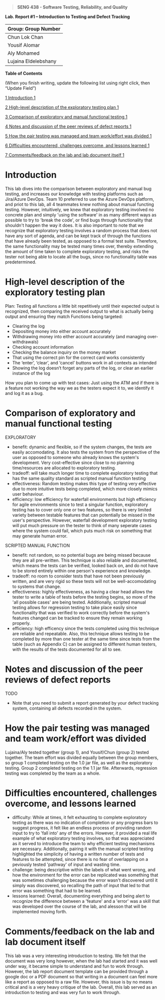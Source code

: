 >   **SENG 438 - Software Testing, Reliability, and Quality**

**Lab. Report \#1 – Introduction to Testing and Defect Tracking**

| Group: Group Number      |
|-----------------|
| Chun Lok Chan                |   
| Yousif Alomar              |   
| Aly Mohamed               |   
| Lujaina Eldelebshany                |   


**Table of Contents**

(When you finish writing, update the following list using right click, then
“Update Field”)

[1 Introduction	1](#_Toc439194677)

[2 High-level description of the exploratory testing plan	1](#_Toc439194678)

[3 Comparison of exploratory and manual functional testing	1](#_Toc439194679)

[4 Notes and discussion of the peer reviews of defect reports	1](#_Toc439194680)

[5 How the pair testing was managed and team work/effort was
divided	1](#_Toc439194681)

[6 Difficulties encountered, challenges overcome, and lessons
learned	1](#_Toc439194682)

[7 Comments/feedback on the lab and lab document itself	1](#_Toc439194683)

# Introduction

This lab dives into the comparison between exploratory and manual bug testing, and increases our knowledge with testing platforms such as Jira/Azure DevOps. Team 10 preferred to use the Azure DevOps platform, and priot to this lab, all 4 teammates knew nothing about manual functing testing. However, intuitively, we knew that exploratory testing involved no concrete plan and simply 'using the software' in as many different ways as possible to try to 'break the code', or find bugs through functionality that shouldn't happen the way it does. It is also important to note that we recognize that exploratory testing involves a random process that does not have any sort of agenda, and can be kept track of through the functions that have already been tested, as opposed to a formal test suite. Therefore, the same functionality may be tested many times over, thereby extending the amount of time taken to complete exploratory testing, and risks the tester not being able to locate all the bugs, since no functionality table was predetermined. 

# High-level description of the exploratory testing plan

Plan: Testing all functions a little bit repetitively until their expected output is recognized, then comparing the received output to what is actually being output and ensuring they match
Functions being targeted: 
- Clearing the log
- Depositing money into either account accurately
- Withdrawing money into either account accurately (and managing over-withdrawals)
- Checking account information
- Checking the balance inquiry on the money market
- That using the correct pin for the correct card works consistently
- The ‘enter’, ‘clear’, and ‘cancel’ buttons work in all contexts as intended
- Showing the log doesn’t forget any parts of the log, or clear an earlier instance of the log

How you plan to come up with test cases: Just using the ATM and if there is a feature not working the way we as the testers expect it to, we identify it and log it as a bug. 


# Comparison of exploratory and manual functional testing
EXPLORATORY
- benefit: dynamic and flexible, so if the system changes, the tests are easily accomodating. It also tests the system from the perspective of the user as opposed to someone who already knows the system's development. Very cost-effective since close to no planning time/resources are allocated to exploratory testing.
- tradeoff: will take much longer time to complete exploratory testing that has the same quality standard as scripted manual function testing
- effectiveness: Random testing makes this type of testing very effective due to more intuitive tests being completed, which more closely mimics user behaviour. 
- efficiency: low efficiency for waterfall environments but high efficiency for agile environments since to test a singular function, exploratory testing has to cover only one or two features, so there is very limited variety between testable features that can potentially be missed in the user's perspective. However, waterfall development exploratory testing will put much pressure on the tester to think of many seperate cases where the system could fail, which puts much risk on something that may generate human error. 

SCRIPTED MANUAL FUNCTION
- benefit: not random, so no potential bugs are being missed because they are all pre-written. This technique is also reliable and documented, which means the tests can be verified, looked back on, and do not have to be stored entirely within one person's experience and knowledge. 
- tradeoff: no room to consider tests that have not been previously written, and are very rigid so these tests will not be well-accomodating to systems that change.
- effectiveness: highly effectiveness, as having a clear head allows the tester to write a table of tests before the testing begins, so more of the 'all possible cases' are being tested. Additionally, scripted manual testing allows for regression testing to take place easily since functionality that was verified to work correctly before the system's features changed can be tracked to ensure they remain working properly. 
- efficiency: high efficency since the tests completed using this technique are reliable and repeatable. Also, this technique allows testing to be completed by more than one tester at the same time since tests from the table (such as Appendix C) can be assigned to different human testers, with the results of the tests documented for all to see. 

# Notes and discussion of the peer reviews of defect reports
TODO
-   Note that you need to submit a report generated by your defect tracking
    system, containing all defects recorded in the system.

# How the pair testing was managed and team work/effort was divided 

Lujaina/Aly tested together (group 1), and Yousif/Chun (group 2) tested together. The team effort was divided equally between the group members, so group 1 completed testing on the 1.0 jar file, as well as the exploratory testing. Group 2 completed testing on the 1.1 jar file. Afterwards, regression testing was completed by the team as a whole. 

# Difficulties encountered, challenges overcome, and lessons learned

- difficulty:  While at times, it felt exhausting to complete exploratory testing as there was no indication of completion or any progress bars to suggest progress, it felt like an endless process of providing random input to try to 'fall into' any of the errors. However, it provided a real life example of what exploratory testing involves, so that was appreciated as it served to introduce the team to why efficient testing mechanisms are necessary. Additionally, pairing it with the manual scripted testing highlighted the simplicity of having a written number of tests and features to be attempted, since there is no fear of overlapping on a peviously tested 'pathway' of input and wasting time. 
- challenge: being descriptive within the labels of what went wrong, and how the environment for the error can be replicated was something that was sometimes challenging because the error wasn't discovered until it simply was discovered, so recalling the path of input that led to that error was something that had to be learned.
- lessons learned: Overall, documenting everything and being alert to recognize the difference between a 'feature' and a 'error' was a skill that was developed over the course of the lab, and alesson that will be implemented moving forth. 

# Comments/feedback on the lab and lab document itself

This lab was a very interesting introduction to testing. We felt that the document was very long however, when the lab had started and it was well under way, it became simple to understand and fun to work through. However, the lab report document template can be provided through a google doc or a PDF document so that writing in a document can feel more like a report as opposed to a raw file. However, this issue is by no means critical and is a very heavy critique of the lab. Overall, this lab served as an introduction to testing and was very fun to work through. 
